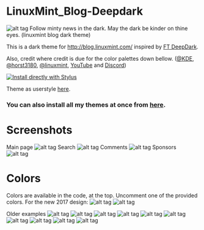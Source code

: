 # LinuxMint_Blog-Deepdark
![alt tag](https://raw.githubusercontent.com/RaitaroH/LinuxMint_Blog-Deepdark/master/Images/LinuxMint_Blog%20-%20DeepDark.png)
Follow minty news in the dark. May the dark be kinder on thine eyes. (linuxmint blog dark theme) 

This is a dark theme for http://blog.linuxmint.com/ inspired by [FT DeepDark](https://addons.mozilla.org/en-US/firefox/addon/ft-deepdark/?src=search).

Also, credit where credit is due for the color palettes down bellow. ([@KDE](https://github.com/KDE), [@horst3180](https://github.com/horst3180), [@linuxmint](https://github.com/linuxmint), [YouTube](https://www.youtube.com/) and [Discord](https://discordapp.com/))

[![Install directly with Stylus](https://img.shields.io/badge/Install%20directly%20with-Stylus-285959.svg)](https://rawgit.com/RaitaroH/LinuxMint_Blog-Deepdark/master/LinuxMintBlog-DeepDark.user.css)

Theme as userstyle [here](https://userstyles.org/styles/148370/linuxmint-blog-deepdark).

### **You can also install all my themes at once from [here](https://github.com/RaitaroH/Import-All-Deepdark).**

# Screenshots
Main page
![alt tag](https://raw.githubusercontent.com/RaitaroH/LinuxMint_Blog-Deepdark/master/Images/Main_page.png)
Search
![alt tag](https://raw.githubusercontent.com/RaitaroH/LinuxMint_Blog-Deepdark/master/Images/Search.png)
Comments
![alt tag](https://raw.githubusercontent.com/RaitaroH/LinuxMint_Blog-Deepdark/master/Images/Comments.png)
Sponsors
![alt tag](https://raw.githubusercontent.com/RaitaroH/LinuxMint_Blog-Deepdark/master/Images/Sponsorships.png)

# Colors
Colors are available in the code, at the top. Uncomment one of the provided colors.
For the new 2017 design:
![alt tag](https://raw.githubusercontent.com/RaitaroH/LinuxMint_Blog-Deepdark/master/Images/DeepDark_Colors2.png)
![alt tag](https://raw.githubusercontent.com/RaitaroH/LinuxMint_Blog-Deepdark/master/Images/Mint-Y-Dark_Colors2.png)

Older examples
![alt tag](https://raw.githubusercontent.com/RaitaroH/LinuxMint_Blog-Deepdark/master/Images/ArcDark_Colors.png)
![alt tag](https://raw.githubusercontent.com/RaitaroH/LinuxMint_Blog-Deepdark/master/Images/BreezeDark_Colors.png)
![alt tag](https://raw.githubusercontent.com/RaitaroH/LinuxMint_Blog-Deepdark/master/Images/DeepDark_Colors.png)
![alt tag](https://raw.githubusercontent.com/RaitaroH/LinuxMint_Blog-Deepdark/master/Images/Discord_Colors.png)
![alt tag](https://raw.githubusercontent.com/RaitaroH/LinuxMint_Blog-Deepdark/master/Images/Firefox57_Colors.png)
![alt tag](https://raw.githubusercontent.com/RaitaroH/LinuxMint_Blog-Deepdark/master/Images/Firefox_Colors.png)
![alt tag](https://raw.githubusercontent.com/RaitaroH/LinuxMint_Blog-Deepdark/master/Images/Mint-Y-Dark_Colors.png)
![alt tag](https://raw.githubusercontent.com/RaitaroH/LinuxMint_Blog-Deepdark/master/Images/VertexDark_Colors.png)
![alt tag](https://raw.githubusercontent.com/RaitaroH/LinuxMint_Blog-Deepdark/master/Images/YouTube_Colors.png)
![alt tag](https://raw.githubusercontent.com/RaitaroH/LinuxMint_Blog-Deepdark/master/Images/9anime_Colors.png)
